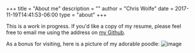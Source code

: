 +++
title = "About me"
description = ""
author = "Chris Wolfe"
date = 2017-11-19T14:41:53-06:00
type = "about"
+++

This is a work in progress. If you'd like a copy of my resume, please feel free to email me using the address on [my Github](https://github.com/derwolfe).

As a bonus for visiting, here is a picture of my adorable poodle: ![image](/img/poodle.jpg)
